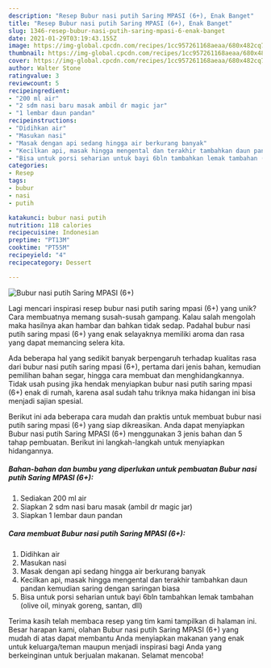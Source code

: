 ```yaml
---
description: "Resep Bubur nasi putih Saring MPASI (6+), Enak Banget"
title: "Resep Bubur nasi putih Saring MPASI (6+), Enak Banget"
slug: 1346-resep-bubur-nasi-putih-saring-mpasi-6-enak-banget
date: 2021-01-29T03:19:43.155Z
image: https://img-global.cpcdn.com/recipes/1cc957261168aeaa/680x482cq70/bubur-nasi-putih-saring-mpasi-6-foto-resep-utama.jpg
thumbnail: https://img-global.cpcdn.com/recipes/1cc957261168aeaa/680x482cq70/bubur-nasi-putih-saring-mpasi-6-foto-resep-utama.jpg
cover: https://img-global.cpcdn.com/recipes/1cc957261168aeaa/680x482cq70/bubur-nasi-putih-saring-mpasi-6-foto-resep-utama.jpg
author: Walter Stone
ratingvalue: 3
reviewcount: 5
recipeingredient:
- "200 ml air"
- "2 sdm nasi baru masak ambil dr magic jar"
- "1 lembar daun pandan"
recipeinstructions:
- "Didihkan air"
- "Masukan nasi"
- "Masak dengan api sedang hingga air berkurang banyak"
- "Kecilkan api, masak hingga mengental dan terakhir tambahkan daun pandan kemudian saring dengan saringan biasa"
- "Bisa untuk porsi seharian untuk bayi 6bln tambahkan lemak tambahan (olive oil, minyak goreng, santan, dll)"
categories:
- Resep
tags:
- bubur
- nasi
- putih

katakunci: bubur nasi putih 
nutrition: 118 calories
recipecuisine: Indonesian
preptime: "PT13M"
cooktime: "PT55M"
recipeyield: "4"
recipecategory: Dessert

---
```



![Bubur nasi putih Saring MPASI (6+)](https://img-global.cpcdn.com/recipes/1cc957261168aeaa/680x482cq70/bubur-nasi-putih-saring-mpasi-6-foto-resep-utama.jpg)

Lagi mencari inspirasi resep bubur nasi putih saring mpasi (6+) yang unik? Cara membuatnya memang susah-susah gampang. Kalau salah mengolah maka hasilnya akan hambar dan bahkan tidak sedap. Padahal bubur nasi putih saring mpasi (6+) yang enak selayaknya memiliki aroma dan rasa yang dapat memancing selera kita.

Ada beberapa hal yang sedikit banyak berpengaruh terhadap kualitas rasa dari bubur nasi putih saring mpasi (6+), pertama dari jenis bahan, kemudian pemilihan bahan segar, hingga cara membuat dan menghidangkannya. Tidak usah pusing jika hendak menyiapkan bubur nasi putih saring mpasi (6+) enak di rumah, karena asal sudah tahu triknya maka hidangan ini bisa menjadi sajian spesial.




Berikut ini ada beberapa cara mudah dan praktis untuk membuat bubur nasi putih saring mpasi (6+) yang siap dikreasikan. Anda dapat menyiapkan Bubur nasi putih Saring MPASI (6+) menggunakan 3 jenis bahan dan 5 tahap pembuatan. Berikut ini langkah-langkah untuk menyiapkan hidangannya.

<!--inarticleads1-->

##### Bahan-bahan dan bumbu yang diperlukan untuk pembuatan Bubur nasi putih Saring MPASI (6+):

1. Sediakan 200 ml air
1. Siapkan 2 sdm nasi baru masak (ambil dr magic jar)
1. Siapkan 1 lembar daun pandan




<!--inarticleads2-->

##### Cara membuat Bubur nasi putih Saring MPASI (6+):

1. Didihkan air
1. Masukan nasi
1. Masak dengan api sedang hingga air berkurang banyak
1. Kecilkan api, masak hingga mengental dan terakhir tambahkan daun pandan kemudian saring dengan saringan biasa
1. Bisa untuk porsi seharian untuk bayi 6bln tambahkan lemak tambahan (olive oil, minyak goreng, santan, dll)




Terima kasih telah membaca resep yang tim kami tampilkan di halaman ini. Besar harapan kami, olahan Bubur nasi putih Saring MPASI (6+) yang mudah di atas dapat membantu Anda menyiapkan makanan yang enak untuk keluarga/teman maupun menjadi inspirasi bagi Anda yang berkeinginan untuk berjualan makanan. Selamat mencoba!
